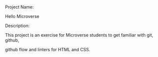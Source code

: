 Project Name: 

Hello Microverse

Description: 

This project is an exercise for Microverse students to get familiar with git, github, 

github flow and linters for HTML and CSS.

